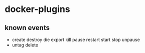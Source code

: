 # docker-plugins

## known events

 * create destroy die export kill pause restart start stop unpause
 * untag delete